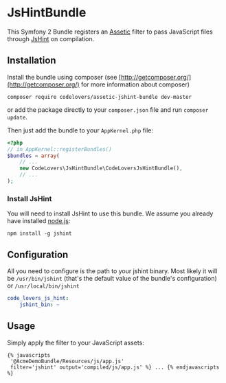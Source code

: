 JsHintBundle
============

This Symfony 2 Bundle registers an [Assetic](https://github.com/kriswallsmith/assetic) filter to pass JavaScript files through [JsHint](http://www.jshint.com/) on compilation.

## Installation

Install the bundle using composer (see [http://getcomposer.org/](http://getcomposer.org/) for more information about composer)

    composer require codelovers/assetic-jshint-bundle dev-master
    
or add the package directly to your `composer.json` file and run `composer update`.

Then just add the bundle to your `AppKernel.php` file:

```PHP
<?php
// in AppKernel::registerBundles()
$bundles = array(
    // ...
    new CodeLovers\JsHintBundle\CodeLoversJsHintBundle(),
    // ...
);
```

### Install JsHint

You will need to install JsHint to use this bundle. We assume you already have installed [node.js](http://nodejs.org/):

    npm install -g jshint

## Configuration

All you need to configure is the path to your jshint binary. Most likely it will be `/usr/bin/jshint` (that's the default value of the bundle's configuration) or `/usr/local/bin/jshint`

```YAML
code_lovers_js_hint:
    jshint_bin: ~
```
        
        
## Usage

Simply apply the filter to your JavaScript assets:

``` html+jinja
{% javascripts
 '@AcmeDemoBundle/Resources/js/app.js'
 filter='jshint' output='compiled/js/app.js' %} ... {% endjavascripts %}
```
    
